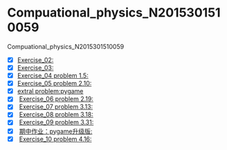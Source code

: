 # Compuational_physics_N2015301510059
Compuational_physics_N2015301510059
- [x]  [Exercise_02:](https://github.com/UnderworldStoryteller/Compuational_physics_N2015301510059/blob/master/My%20name.py)
- [x]  [Exercise_03:](https://github.com/UnderworldStoryteller/Compuational_physics_N2015301510059/tree/master/homework%203)
- [x]  [Exercise_04 problem 1.5:](http://note.youdao.com/noteshare?id=a7b9e9a0b4622aae018602ce9f184dc2)
- [x]  [Exercise_05 problem 2.10:](http://note.youdao.com/noteshare?id=9089ca9ca185082d0a385c6381bb2aeb)
- [x]  [extral problem:pygame](http://note.youdao.com/noteshare?id=fa5f6ef4d42d6cdfb077dec2fbb05404)
- [x]  [Exercise_06 problem 2.19:](http://note.youdao.com/noteshare?id=97289564bbaba251f22713065623560c)
- [x]  [Exercise_07 problem 3.13:](http://note.youdao.com/noteshare?id=5ae553895efefcdcb6ba1cebe1741b8f)
- [x]  [Exercise_08 problem 3.18:](http://note.youdao.com/noteshare?id=6387196377841de5a6f48bfb1b3600c1)
- [x]  [Exercise_09 problem 3.31:](http://note.youdao.com/noteshare?id=0d19de1c92e281ebfc549d7b7db5aa6f)
- [x]  [期中作业：pygame升级版:](http://note.youdao.com/noteshare?id=9ab589abad04eccd77250afeb30b666a)
- [x]  [Exercise_10 problem 4.16:](http://note.youdao.com/noteshare?id=b86c3d832552ebc987efa13418abe1a8)
